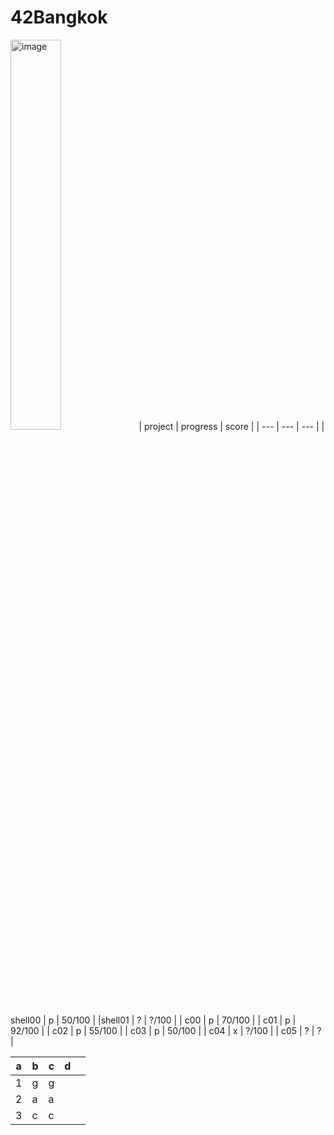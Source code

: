 # 42Bangkok
<img width="40%" alt="image" src="https://user-images.githubusercontent.com/61963667/197270663-aa1f8187-964a-4acb-b05d-98f98ae0d745.png">
| project | progress | score |
| --- | --- | --- |
 | shell00 | p | 50/100 | 
 |shell01 | ? | ?/100 |
| c00 | p | 70/100 |
| c01 | p | 92/100 |
| c02 | p | 55/100 |
 | c03 | p | 50/100 |
| c04 | x | ?/100 |
| c05 | ? | ? |


| a | b | c | d |   |
|---|---|---|---|---|
| 1 | g | g |   |   |
| 2 | a | a |   |   |
| 3 | c | c |   |   |
